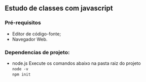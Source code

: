 ## Estudo de classes com javascript

### Pré-requisitos

-   Editor de código-fonte;
-   Navegador Web.

### Dependencias de projeto:

-   node.js
Execute os comandos abaixo na pasta raiz do projeto  
    `node -v`    
    `npm init`     
